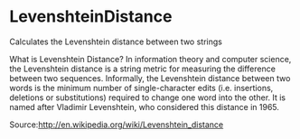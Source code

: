 LevenshteinDistance
===================

Calculates the Levenshtein distance between two strings

What is Levenshtein Distance?
In information theory and computer science, the Levenshtein distance is a string metric for 
measuring the difference between two sequences. Informally, the Levenshtein distance between 
two words is the minimum number of single-character edits (i.e. insertions, deletions or substitutions) 
required to change one word into the other. It is named after Vladimir Levenshtein, who considered this 
distance in 1965. 

Source:http://en.wikipedia.org/wiki/Levenshtein_distance